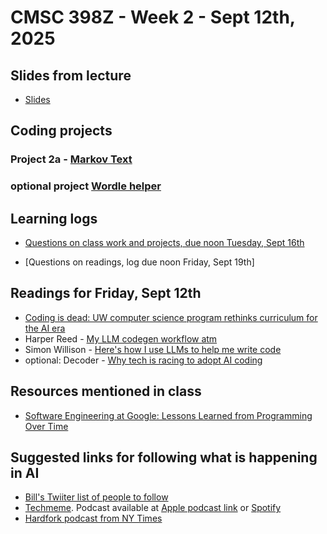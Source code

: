 # CMSC 398Z - Week 2 - Sept 12th, 2025

## Slides from lecture

* [Slides](slides.pdf)


## Coding projects

### Project 2a - [Markov Text](markovText)

### optional project [Wordle helper](wordle-helper)

## Learning logs

* [Questions on class work and projects, due noon Tuesday, Sept 16th](https://docs.google.com/forms/d/e/1FAIpQLSfGlv2USmlQfCp9ttZ_lbxpZB73gSIPjdhymMDdq7q69pO61A/viewform?usp=dialog)

* [Questions on readings, log due noon Friday, Sept 19th]

## Readings for Friday, Sept 12th

* [Coding is dead: UW computer science program rethinks curriculum for the AI era](https://www.geekwire.com/2025/coding-is-dead-uw-computer-science-program-rethinks-curriculum-for-the-ai-era/)
* Harper Reed - [My LLM codegen workflow atm](https://harper.blog/2025/02/16/my-llm-codegen-workflow-atm/)
* Simon Willison - [Here's how I use LLMs to help me write code](https://simonwillison.net/2025/Mar/11/using-llms-for-code/)
* optional: Decoder - [Why tech is racing to adopt AI coding](https://www.theverge.com/decoder-podcast-with-nilay-patel/715267/anysphere-ceo-michael-truell-cursor-ai-automate-programming-interview)

## Resources mentioned in class

* [Software Engineering at Google: Lessons Learned from Programming Over Time](https://www.amazon.com/Software-Engineering-Google-Lessons-Programming/dp/1492082791)

## Suggested links for following what is happening in AI

* [Bill's Twiiter list of people to follow](https://x.com/i/lists/1960455016759877884)
* [Techmeme](https://techmeme.com).  Podcast  available at [Apple podcast link](https://podcasts.apple.com/us/podcast/tech-brew-ride-home/id1355212895) or  [Spotify](https://open.spotify.com/show/1jBNbPVlGUen3sWdd25ho6)
* [Hardfork podcast from NY Times](https://www.nytimes.com/column/hard-fork)
